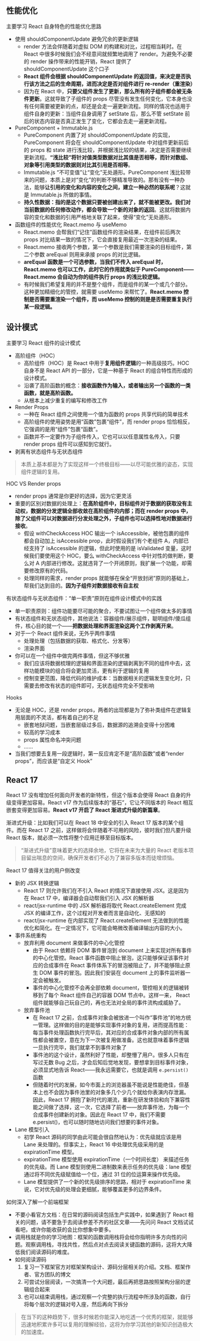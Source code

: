 ## 性能优化
主要学习 React 自身特色的性能优化思路
* 使用 shouldComponentUpdate 避免冗余的更新逻辑
  * render 方法会伴随着对虚拟 DOM 的构建和对比，过程相当耗时。在 React 中很多时候我们会不经意间就频繁地调用了 render。为避免不必要的 render 操作带来的性能开销，React 提供了 shouldComponentUpdate 这个口子
  * **React 组件会根据 shouldComponentUpdate 的返回值，来决定是否执行该方法之后的生命周期，进而决定是否对组件进行 re-render（重渲染）**
  * 因为在 React 中，**只要父组件发生了更新，那么所有的子组件都会被无条件更新**。这就导致了子组件的 props 尽管没有发生任何变化，它本身也没有任何需要被更新的点，却还是会走一遍更新流程。同样的情况也适用于组件自身的更新：当组件自身调用了 setState 后，那么不管 setState 前后的状态内容是否真正发生了变化，它都会去走一遍更新流程。
* PureComponent + Immutable.js
  * PureComponent 内置了对 shouldComponentUpdate 的实现，PureComponent 将会在 shouldComponentUpdate 中对组件更新前后的 props 和 state 进行浅比较，并根据浅比较的结果，决定是否需要继续更新流程。**“浅比较”将针对值类型数据对比其值是否相等，而针对数组、对象等引用类型的数据则对比其引用是否相等**。
  * Immutable.js “不可变值”让“变化”无处遁形。PureComponent 浅比较带来的问题，本质上是对“变化”的判断不够精准导致的。那有没有一种办法，能够**让引用的变化和内容的变化之间，建立一种必然的联系呢**？这就是 Immutable.js 所做的事情。
  * **持久性数据：指的是这个数据只要被创建出来了，就不能被更改。我们对当前数据的任何修改动作，都会导致一个新的对象的返回**。这就将数据内容的变化和数据的引用严格地关联了起来，使得“变化”无处遁形。
* 函数组件的性能优化 React.memo 与 useMemo
  * React.memo 会帮我们“记住”函数组件的渲染结果，在组件前后两次 props 对比结果一致的情况下，它会直接复用最近一次渲染的结果。
  * React.memo 接收两个参数，第一个参数是我们需要渲染的目标组件，第二个参数 areEqual 则用来承接 props 的对比逻辑。
  * **areEqual 函数是一个可选参数，当我们不传入 areEqual 时，React.memo 也可以工作，此时它的作用就类似于 PureComponent——React.memo 会自动为你的组件执行 props 的浅比较逻辑。**
  * 有时候我们希望复用的并不是整个组件，而是组件的某一个或几个部分。这种更加精细化的管控，就需要 useMemo 来帮忙了。**React.memo 控制是否需要重渲染一个组件，而 useMemo 控制的则是是否需要重复执行某一段逻辑。**

## 设计模式
主要学习 React 组件的设计模式
* 高阶组件（HOC）
  * 高阶组件（HOC）是 React 中用于**复用组件逻辑**的一种高级技巧。HOC 自身不是 React API 的一部分，它是一种基于 React 的组合特性而形成的设计模式。
  * 沿袭了高阶函数的概念：**接收函数作为输入，或者输出另一个函数的一类函数，就是高阶函数。**
  * 从根本上减少重复的编写和修改工作
* Render Props
  * 一种在 React 组件之间使用一个值为函数的 props 共享代码的简单技术
  * 高阶组件的使用姿势是用“函数”包裹“组件”，而 render props 恰恰相反，它强调的是用“组件”包裹“函数”。
  * 函数并不一定要作为子组件传入，它也可以以任意属性名传入，只要 render props 组件可以感知到它就行。
* 剥离有状态组件与无状态组件

> 本质上基本都是为了实现这样一个终极目标——以尽可能优雅的姿态，实现组件逻辑的复用。

HOC VS Render props
* render props 通常是你更好的选择，因为它更灵活
* 重要的区别对数据的处理上：**在高阶组件中，目标组件对于数据的获取没有主动权，数据的分发逻辑全部收敛在高阶组件的内部；而在 render props 中，除了父组件可以对数据进行分发处理之外，子组件也可以选择性地对数据进行接收**。
  * 假设 withCheckAccess HOC 输出一个 isAccessible，被他包裹的组件都会自动加上 isAccessible prop，此时假设我们有个老组件 A，内部已经支持了 isAccessible 的逻辑，但此时使用的是 isValidated 变量，这时候我们要使用这个 HOC，要么 withCheckAccess 中针对性的做判断，要么对 A 内部进行修改。这就违背了一个开闭原则，我扩展一个功能，却需要修改原有的代码。
  * 处理同样的需求，render props 就能够在保全“开放封闭”原则的基础上，帮我们达到目的。**因为子组件对数据接收有自主权**

有状态组件与无状态组件：“单一职责”原则在组件设计模式中的实践
* 单一职责原则：组件功能要尽可能的聚合，不要试图让一个组件做太多的事情
* 有状态组件和无状态组件，其他说法：容器组件/展示组件，聪明组件/傻瓜组件，核心目的就一个——**把数据处理和界面渲染这两个工作剥离开来**。
* 对于一个 React 组件来说，无外乎两件事情
  * 处理处理（包括数据的获取、格式化、分发等）
  * 渲染界面
* 你可以在一个组件中做完两件事情，但这不够优雅
  * 我们应该将数据梳理的逻辑和界面渲染的逻辑剥离到不同的组件中去，这样功能模块的组合将会更加灵活，更有利于逻辑的复用
  * 控制变更范围，降低代码的维护成本：当数据相关的逻辑发生变化时，只需要去修改有状态的组件即可，无状态组件完全不受影响

Hooks
* 无论是 HOC，还是 render props，两者的出现都是为了弥补类组件在逻辑复用层面的不灵活，都有着自己的不足
  * 嵌套地狱问题，当嵌套层级过多后，数据源的追溯会变得十分困难
  * 较高的学习成本
  * props 属性命名冲突问题
  * ……
* 当我们想要去复用一段逻辑时，第一反应肯定不是“高阶函数”或者“render props”，而应该是“自定义 Hook”

## React 17
React 17 没有增加任何面向开发者的新特性，但这个版本会使得 React 自身的升级变得更加容易。React v17 作为后续版本的“基石”，它让不同版本的 React 相互嵌套变得更加容易。**React v17 开启了 React 渐进式升级的新篇章**。

渐进式升级：比如我们可以在 React 18 中安全的引入 React 17 版本的某个组件。而在 React 17 之前，这样做将会伴随着不可用的风险，彼时我们但凡要升级 React 版本，就必须一次性将整个应用迁移至目标版本。

> “渐进式升级”意味着更大的选择余地，它将在未来为大量的 React 老版本项目留出喘息的空间，确保开发者们不必为了兼容多版本而徒增烦恼。

React 17 值得关注的用户侧改变
* 新的 JSX 转换逻辑
  * React 17 则允许我们在不引入 React 的情况下直接使用 JSX。这是因为在 React 17 中，编译器会自动帮我们引入 JSX 的解析器
  * react/jsx-runtime 中的 JSX 解析器将取代 React.createElement 完成 JSX 的编译工作，这个过程对开发者而言是自动化、无感知的
  * react/jsx-runtime 在内部实现了 React.createElement 无法做到的性能优化和简化。在一定情况下，它可能会略微改善编译输出内容的大小。
* 事件系统重构
  * 放弃利用 document 来做事件的中心化管控
    * 由于 React 依赖将 DOM 事件冒泡到 document 上来实现对所有事件的中心化管控。React 事件函数中阻止冒泡，这只能够保证该事件对应的合成事件在 React 事件体系下的冒泡被阻止了，并不能够阻止原生 DOM 事件的冒泡。因此我们安装在 document 上的事件监听器一定会被触发。
    * 事件的中心化管控不会再全部依赖 document，管控相关的逻辑被转移到了每个 React 组件自己的容器 DOM 节点中。这样一来， React 组件就能够自己玩自己的，再也无法对全局的事件流构成威胁了。
  * 放弃事件池
    * 在 React 17 之前，合成事件对象会被放进一个叫作“事件池”的地方统一管理。这样做的目的是能够实现事件对象的复用，进而提高性能：每当事件处理函数执行完毕后，其对应的合成事件对象内部的所有属性都会被置空，意在为下一次被复用做准备。这也就意味着事件逻辑一旦执行完毕，我们就拿不到事件对象了
    * 事件池的这个设计，虽然利好了性能，却整懵了用户。很多人只有在写过无数 Bug 之后，才会后知后觉地发现，要想拿到目标事件对象，必须显式地告诉 React——我永远需要它，也就是调用 `e.persist()` 函数
    * 但随着时代的发展，如今市面上的浏览器虽不能说是性能绝佳，但基本上也不会因为事件池里的对象多几个少几个就给你表演内存泄漏。因此，React 17 拥抱了新时代的潮流，重新在研发体验和向下兼容性能之间做了选择，这一次，它选择了前者——放弃事件池，为每一个合成事件创建新的对象。因此在 React 17 中，我们不需要 e.persist()，也可以随时随地访问我们想要的事件对象。
* Lane 模型引入
  * 初学 React 源码的同学由此可能会很自然地认为：优先级就应该是用 Lane 来处理的。但事实上，React 16 中处理优先级采用的是 expirationTime 模型。
  * expirationTime 模型使用 expirationTime（一个时间长度） 来描述任务的优先级。而 Lane 模型则使用二进制数来表示任务的优先级：lane 模型通过将不同优先级赋值给一个位，通过 31 位的位运算来操作优先级。
  * Lane 模型提供了一个新的优先级排序的思路，相对于 expirationTime 来说，它对优先级的处理会更细腻，能够覆盖更多的边界条件。

如何深入了解一个前端框架
* 不要小看官方文档：在日常的源码阅读包括生产实践中，如果遇到了 React 相关的问题，请不要急于去阅读参差不齐的社区文章——先问问 React 文档试试看吧，或许你能收获的会比你想象中要多。
* 调用栈就是你的学习地图：框架的函数调用栈将会给你指明许多方向性的问题。观察调用栈，寻找共性，然后点对点去阅读关键函数的源码，这将大大降低我们阅读源码的难度。
* 如何阅读源码
  1. 复习一下框架官方对框架架构设计、源码分层相关的介绍。文档、框架作者、官方团队的博文
  2. 可尝试分层阅读，一次搞清一个大问题，最后再把思路按照架构分层的逻辑组合起来
  3. 也可以结束调用栈，通过观察一个完整的执行流程中所涉及的函数，自行将每个层次的逻辑对号入座，然后再向下拆分

> 在当下的这种趋势下，很多时候若你能深入地吃透一个优秀的框架，就能够迅速地积累许多可以复用的理解经验，这将为你学习其他的新知识创造极大的加速度。